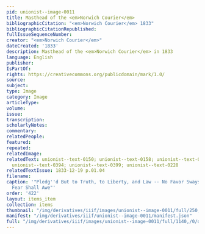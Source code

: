 ```yaml
---
pid: unionist--image-0011
title: Masthead of the <em>Norwich Courier</em>
bibliographicCitation: "<em>Norwich Courier</em> 1833"
bibliographicCitationRepublished: 
fullIssueSequenceNumber: 
creator: "<em>Norwich Courier</em>"
dateCreated: '1833'
description: Masthead of the <em>Norwich Courier</em> in 1833
language: English
publisher: 
IsPartOf: 
rights: https://creativecommons.org/publicdomain/mark/1.0/
source: 
subject: 
type: Image
category: Image
articleType: 
volume: 
issue: 
transcription: 
scholarlyNotes: 
commentary: 
relatedPeople: 
featured: 
repeated: 
relatedImage: 
relatedText: unionist--text-0150; unionist--text-0158; unionist--text-0153; unionist--text-0154;
  unionist--text-0394; unionist--text-0399; unionist--text-0228
relatedTextIssue: 1833-12-19 p.01.04
filename: 
caption: '"Pledg''d But to Truth, to Liberty, and Law -- No Favor Sways Us, and No
  Fear Shall Awe"'
order: '422'
layout: items_item
collection: items
thumbnail: "/img/derivatives/iiif/images/unionist--image-0011/full/250,/0/default.jpg"
manifest: "/img/derivatives/iiif/unionist--image-0011/manifest.json"
full: "/img/derivatives/iiif/images/unionist--image-0011/full/1140,/0/default.jpg"
---
```

